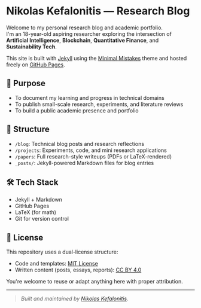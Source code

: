 # Nikolas Kefalonitis — Research Blog

Welcome to my personal research blog and academic portfolio.  
I'm an 18-year-old aspiring researcher exploring the intersection of **Artificial Intelligence**, **Blockchain**, **Quantitative Finance**, and **Sustainability Tech**.

This site is built with [Jekyll](https://jekyllrb.com/) using the [Minimal Mistakes](https://mmistakes.github.io/minimal-mistakes/) theme and hosted freely on [GitHub Pages](https://pages.github.com/).

## 🌱 Purpose

- To document my learning and progress in technical domains
- To publish small-scale research, experiments, and literature reviews
- To build a public academic presence and portfolio

## 📂 Structure

- `/blog`: Technical blog posts and research reflections
- `/projects`: Experiments, code, and mini research applications
- `/papers`: Full research-style writeups (PDFs or LaTeX-rendered)
- `_posts/`: Jekyll-powered Markdown files for blog entries

## 🛠️ Tech Stack

- Jekyll + Markdown
- GitHub Pages
- LaTeX (for math)
- Git for version control

## 📜 License

This repository uses a dual-license structure:

- Code and templates: [MIT License](LICENSE)
- Written content (posts, essays, reports): [CC BY 4.0](https://creativecommons.org/licenses/by/4.0/)

You're welcome to reuse or adapt anything here with proper attribution.

---

> *Built and maintained by [Nikolas Kefalonitis](https://nikkef.github.io/research-blog).*
